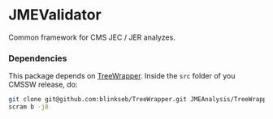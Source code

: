 JMEValidator
======

Common framework for CMS JEC / JER analyzes.

### Dependencies

This package depends on [TreeWrapper](https://github.com/blinkseb/TreeWrapper). Inside the `src` folder of you CMSSW release, do:

```sh
git clone git@github.com:blinkseb/TreeWrapper.git JMEAnalysis/TreeWrapper
scram b -j8
```
